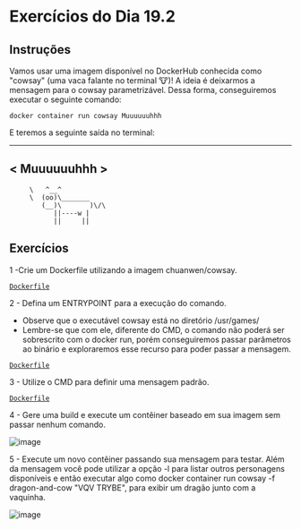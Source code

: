 # Exercícios do Dia 19.2

## Instruções

Vamos usar uma imagem disponível no DockerHub conhecida como "cowsay" (uma vaca falante no terminal 🐮)!
A ideia é deixarmos a mensagem para o cowsay parametrizável. Dessa forma, conseguiremos executar o seguinte comando:

`docker container run cowsay Muuuuuuhhh`

E teremos a seguinte saída no terminal:

____________
< Muuuuuuhhh >
------------
         \   ^__^
         \  (oo)\_______
            (__)\       )\/\
               ||----w |
               ||     ||

## Exercícios

1 -Crie um Dockerfile utilizando a imagem chuanwen/cowsay. <br />

[`Dockerfile`](https://github.com/Helena-Rodrigues-Figueiredo/trybe-exercises/blob/master/3.%20Back-end/Bloco%2019%20-%20Docker/19.2%20Manipulando%20Imagens%20no%20Docker/Dockerfile)

2 - Defina um ENTRYPOINT para a execução do comando. <br />
* Observe que o executável cowsay está no diretório /usr/games/ <br />
* Lembre-se que com ele, diferente do CMD, o comando não poderá ser sobrescrito com o docker run, porém conseguiremos passar parâmetros ao binário e exploraremos esse recurso para poder passar a mensagem. <br />

[`Dockerfile`](https://github.com/Helena-Rodrigues-Figueiredo/trybe-exercises/blob/master/3.%20Back-end/Bloco%2019%20-%20Docker/19.2%20Manipulando%20Imagens%20no%20Docker/Dockerfile)

3 - Utilize o CMD para definir uma mensagem padrão. <br />

[`Dockerfile`](https://github.com/Helena-Rodrigues-Figueiredo/trybe-exercises/blob/master/3.%20Back-end/Bloco%2019%20-%20Docker/19.2%20Manipulando%20Imagens%20no%20Docker/Dockerfile)

4 - Gere uma build e execute um contêiner baseado em sua imagem sem passar nenhum comando. <br />

![image](https://user-images.githubusercontent.com/99517204/183089182-a188243c-5cdf-4aaf-ba68-6619d226346d.png)

5 - Execute um novo contêiner passando sua mensagem para testar. Além da mensagem você pode utilizar a opção -l para listar outros personagens disponíveis e então executar algo como docker container run cowsay -f dragon-and-cow "VQV TRYBE", para exibir um dragão junto com a vaquinha. <br />

![image](https://user-images.githubusercontent.com/99517204/183089216-4deeb810-6896-4e2e-88f0-6da16c094d5c.png)

